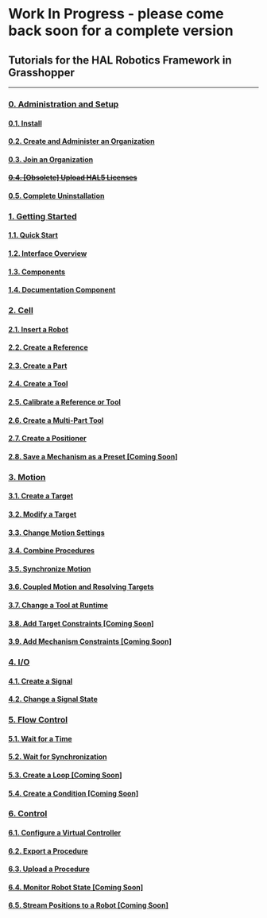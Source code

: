 # Work In Progress - please come back soon for a complete version

## Tutorials for the HAL Robotics Framework in Grasshopper
----------------------------------------------------------

### [0. Administration and Setup](0-Administration-and-Setup/Contents.md#0.-administration-and-setup)

#### [0.1. Install](0-Administration-and-Setup/Contents.md#0.1.-install)

#### [0.2. Create and Administer an Organization](0-Administration-and-Setup/Contents.md#0.2.-create-and-administer-an-organization)

#### [0.3. Join an Organization](0-Administration-and-Setup/Contents.md#0.3.-join-an-organization)

#### ~~[0.4. \[Obsolete\] Upload HAL5 Licenses](0-Administration-and-Setup/Contents.md#0.4.-upload-hal5-licenses-obsolete)~~

#### [0.5. Complete Uninstallation](0-Administration-and-Setup/Contents.md#0.5.-complete-uninstallation)

### [1. Getting Started](1-Getting-Started/Contents.md#1.-getting-started)

#### [1.1. Quick Start](1-Getting-Started/Contents.md#1.1.-quick-start)

#### [1.2. Interface Overview](1-Getting-Started/Contents.md#1.2.-interface-overview)

#### [1.3. Components](1-Getting-Started/Contents.md#1.3.-components)

#### [1.4. Documentation Component](1-Getting-Started/Contents.md#1.4.-documentation-component)

### [2. Cell](2-Cell/Contents.md#2.-cell)

#### [2.1. Insert a Robot](2-Cell/Contents.md#2.1.-insert-a-robot)

#### [2.2. Create a Reference](2-Cell/Contents.md#2.2.-create-references)

#### [2.3. Create a Part](2-Cell/Contents.md#2.3.-create-a-part)

#### [2.4. Create a Tool](2-Cell/Contents.md#2.4.-create-a-tool)

#### [2.5. Calibrate a Reference or Tool](2-Cell/Contents.md#2.5.-calibrate-a-reference-or-tool)

#### [2.6. Create a Multi-Part Tool](2-Cell/Contents.md#2.6.-create-a-multi-part-tool)

#### [2.7. Create a Positioner](2-Cell/Contents.md#2.7.-create-a-positioner)

#### [2.8. Save a Mechanism as a Preset \[Coming Soon\]](2-Cell/Contents.md#2.8.-save-a-mechanism-as-a-preset)

### [3. Motion](3-Motion/Contents.md#3.-motion)

#### [3.1. Create a Target](3-Motion/Contents.md#3.1.-create-a-target)

#### [3.2. Modify a Target](3-Motion/Contents.md#3.2.-modify-a-target)

#### [3.3. Change Motion Settings](3-Motion/Contents.md#3.3.-change-motion-settings)

#### [3.4. Combine Procedures](3-Motion/Contents.md#3.4.-combine-procedures-and-the-procedure-browser)

#### [3.5. Synchronize Motion](3-Motion/Contents.md#3.5.-synchronize-motion)

#### [3.6. Coupled Motion and Resolving Targets](3-Motion/Contents.md#3.6.-coupled-motion-and-resolving-targets)

#### [3.7. Change a Tool at Runtime](3-Motion/Contents.md#3.7.-change-a-tool-at-runtime)

#### [3.8. Add Target Constraints \[Coming Soon\]](3-Motion/Contents.md#3.8.-add-target-constraints)

#### [3.9. Add Mechanism Constraints \[Coming Soon\]](3-Motion/Contents.md#3.9.-add-mechanism-constraints)

### [4. I/O](4-IO/Contents.md#4.-io)

#### [4.1. Create a Signal](4-IO/Contents.md#4.1.-create-a-signal)

#### [4.2. Change a Signal State](4-IO/Contents.md#4.2.-change-a-signal-state)

### [5. Flow Control](5-Flow-Control/Contents.md#5.-flow-control)

#### [5.1. Wait for a Time](5-Flow-Control/Contents.md#5.1.-wait-for-a-time)

#### [5.2. Wait for Synchronization](5-Flow-Control/Contents.md#5.2.-wait-for-synchronization)

#### [5.3. Create a Loop \[Coming Soon\]](5-Flow-Control/Contents.md#5.3.-create-a-loop)

#### [5.4. Create a Condition \[Coming Soon\]](5-Flow-Control/Contents.md#5.4.-create-a-condition)

### [6. Control](6-Control/Contents.md#6.-control)

#### [6.1. Configure a Virtual Controller](6-Control/Contents.md#6.1.-configure-a-virtual-controller)

#### [6.2. Export a Procedure](6-Control/Contents.md#6.2.-export-a-procedure)

#### [6.3. Upload a Procedure](6-Control/Contents.md#6.3.-upload-a-procedure)

#### [6.4. Monitor Robot State \[Coming Soon\]](6-Control/Contents.md#6.4.-monitor-robot-state)

#### [6.5. Stream Positions to a Robot \[Coming Soon\]](6-Control/Contents.md#6.5.-stream-positions-to-a-robot)
